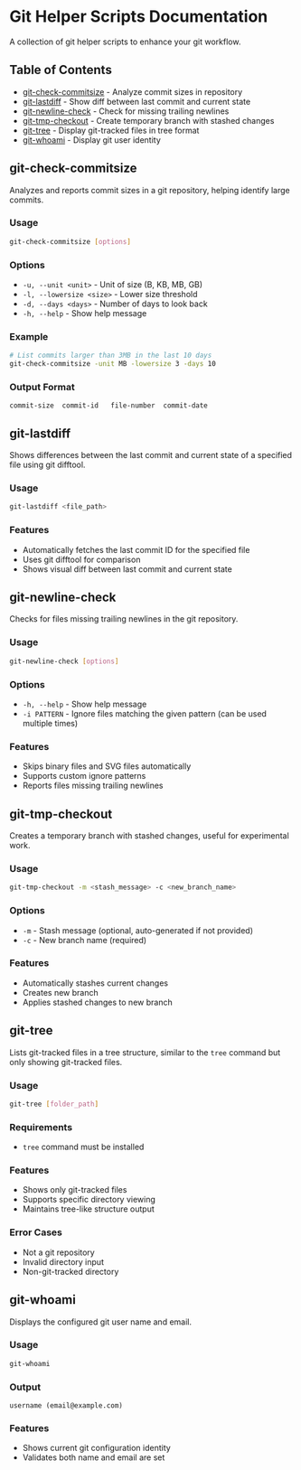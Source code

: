 # Git Helper Scripts Documentation

A collection of git helper scripts to enhance your git workflow.

## Table of Contents

- [git-check-commitsize](#git-check-commitsize) - Analyze commit sizes in repository
- [git-lastdiff](#git-lastdiff) - Show diff between last commit and current state
- [git-newline-check](#git-newline-check) - Check for missing trailing newlines
- [git-tmp-checkout](#git-tmp-checkout) - Create temporary branch with stashed changes
- [git-tree](#git-tree) - Display git-tracked files in tree format
- [git-whoami](#git-whoami) - Display git user identity

## git-check-commitsize

Analyzes and reports commit sizes in a git repository, helping identify large commits.

### Usage
```bash
git-check-commitsize [options]
```

### Options
- `-u, --unit <unit>` - Unit of size (B, KB, MB, GB)
- `-l, --lowersize <size>` - Lower size threshold
- `-d, --days <days>` - Number of days to look back
- `-h, --help` - Show help message

### Example
```bash
# List commits larger than 3MB in the last 10 days
git-check-commitsize -unit MB -lowersize 3 -days 10
```

### Output Format
```
commit-size  commit-id   file-number  commit-date
```

## git-lastdiff

Shows differences between the last commit and current state of a specified file using git difftool.

### Usage
```bash
git-lastdiff <file_path>
```

### Features
- Automatically fetches the last commit ID for the specified file
- Uses git difftool for comparison
- Shows visual diff between last commit and current state

## git-newline-check

Checks for files missing trailing newlines in the git repository.

### Usage
```bash
git-newline-check [options]
```

### Options
- `-h, --help` - Show help message
- `-i PATTERN` - Ignore files matching the given pattern (can be used multiple times)

### Features
- Skips binary files and SVG files automatically
- Supports custom ignore patterns
- Reports files missing trailing newlines

## git-tmp-checkout

Creates a temporary branch with stashed changes, useful for experimental work.

### Usage
```bash
git-tmp-checkout -m <stash_message> -c <new_branch_name>
```

### Options
- `-m` - Stash message (optional, auto-generated if not provided)
- `-c` - New branch name (required)

### Features
- Automatically stashes current changes
- Creates new branch
- Applies stashed changes to new branch

## git-tree

Lists git-tracked files in a tree structure, similar to the `tree` command but only showing git-tracked files.

### Usage
```bash
git-tree [folder_path]
```

### Requirements
- `tree` command must be installed

### Features
- Shows only git-tracked files
- Supports specific directory viewing
- Maintains tree-like structure output

### Error Cases
- Not a git repository
- Invalid directory input
- Non-git-tracked directory

## git-whoami

Displays the configured git user name and email.

### Usage
```bash
git-whoami
```

### Output
```
username (email@example.com)
```

### Features
- Shows current git configuration identity
- Validates both name and email are set
